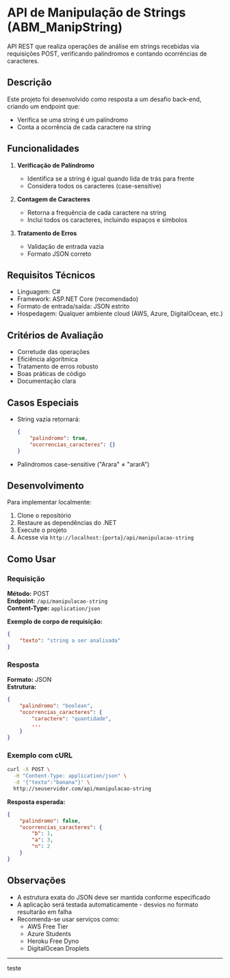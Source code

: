 # API de Manipulação de Strings (ABM_ManipString)

API REST que realiza operações de análise em strings recebidas via requisições POST, verificando palíndromos e contando ocorrências de caracteres.

## Descrição

Este projeto foi desenvolvido como resposta a um desafio back-end, criando um endpoint que:
- Verifica se uma string é um palíndromo
- Conta a ocorrência de cada caractere na string

## Funcionalidades

1. **Verificação de Palíndromo**
   - Identifica se a string é igual quando lida de trás para frente
   - Considera todos os caracteres (case-sensitive)

2. **Contagem de Caracteres**
   - Retorna a frequência de cada caractere na string
   - Inclui todos os caracteres, incluindo espaços e símbolos

3. **Tratamento de Erros**
   - Validação de entrada vazia
   - Formato JSON correto

## Requisitos Técnicos

- Linguagem: C#
- Framework: ASP.NET Core (recomendado)
- Formato de entrada/saída: JSON estrito
- Hospedagem: Qualquer ambiente cloud (AWS, Azure, DigitalOcean, etc.)

## Critérios de Avaliação

- Corretude das operações
- Eficiência algorítmica
- Tratamento de erros robusto
- Boas práticas de código
- Documentação clara

## Casos Especiais

- String vazia retornará:
  ```json
  {
      "palindromo": true,
      "ocorrencias_caracteres": {}
  }
  ```
- Palíndromos case-sensitive ("Arara" ≠ "ararA")

## Desenvolvimento

Para implementar localmente:
1. Clone o repositório
2. Restaure as dependências do .NET
3. Execute o projeto
4. Acesse via `http://localhost:{porta}/api/manipulacao-string`

## Como Usar

### Requisição
**Método:** POST  
**Endpoint:** `/api/manipulacao-string`  
**Content-Type:** `application/json`

**Exemplo de corpo de requisição:**
```json
{
    "texto": "string a ser analisada"
}
```

### Resposta
**Formato:** JSON  
**Estrutura:**
```json
{
    "palindromo": "boolean",
    "ocorrencias_caracteres": {
        "caractere": "quantidade",
        ...
    }
}
```

### Exemplo com cURL
```bash
curl -X POST \
  -H "Content-Type: application/json" \
  -d '{"texto":"banana"}' \
  http://seuservidor.com/api/manipulacao-string
```

**Resposta esperada:**
```json
{
    "palindromo": false,
    "ocorrencias_caracteres": {
        "b": 1,
        "a": 3,
        "n": 2
    }
}
```

## Observações

- A estrutura exata do JSON deve ser mantida conforme especificado
- A aplicação será testada automaticamente - desvios no formato resultarão em falha
- Recomenda-se usar serviços como:
  - AWS Free Tier
  - Azure Students
  - Heroku Free Dyno
  - DigitalOcean Droplets

---
teste